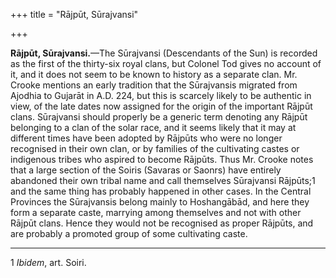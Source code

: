 +++
title = "Rājpūt, Sūrajvansi"

+++

**Rājpūt, Sūrajvansi.**—The Sūrajvansi \(Descendants of the Sun\) is recorded as the first of the thirty-six royal clans, but Colonel Tod gives no account of it, and it does not seem to be known to history as a separate clan. Mr. Crooke mentions an early tradition that the Sūrajvansis migrated from Ajodhia to Gujarāt in A.D. 224, but this is scarcely likely to be authentic in view, of the late dates now assigned for the origin of the important Rājpūt clans. Sūrajvansi should properly be a generic term denoting any Rājpūt belonging to a clan of the solar race, and it seems likely that it may at different times have been adopted by Rājpūts who were no longer recognised in their own clan, or by families of the cultivating castes or indigenous tribes who aspired to become Rājpūts. Thus Mr. Crooke notes that a large section of the Soiris \(Savaras or Saonrs\) have entirely abandoned their own tribal name and call themselves Sūrajvansi Rājpūts;1 and the same thing has probably happened in other cases. In the Central Provinces the Sūrajvansis belong mainly to Hoshangābād, and here they form a separate caste, marrying among themselves and not with other Rājpūt clans. Hence they would not be recognised as proper Rājpūts, and are probably a promoted group of some cultivating caste. 

___________________

1 *Ibidem*, art. Soiri. 

